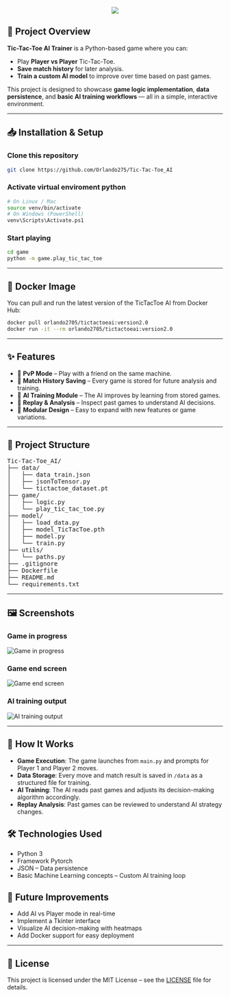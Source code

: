 <!-- Banner -->
<p align="center">
  <img src="https://capsule-render.vercel.app/api?type=rect&color=gradient&height=100&section=header&text=Tic-Tac-Toe%20AI%20Trainer&fontSize=40&animation=fadeIn" />
</p>

## 🎯 Project Overview
**Tic-Tac-Toe AI Trainer** is a Python-based game where you can:
- Play **Player vs Player** Tic-Tac-Toe.
- **Save match history** for later analysis.
- **Train a custom AI model** to improve over time based on past games.

This project is designed to showcase **game logic implementation**, **data persistence**, and **basic AI training workflows** — all in a simple, interactive environment.

---

## 📥 Installation & Setup

### Clone this repository
```bash
git clone https://github.com/Orlando275/Tic-Tac-Toe_AI
```

### Activate virtual enviroment python 
```bash
# On Linux / Mac
source venv/bin/activate
# On Windows (PowerShell)
venv\Scripts\Activate.ps1
```

### Start playing
```bash
cd game
python -m game.play_tic_tac_toe
```

---

## 🐳 Docker Image

You can pull and run the latest version of the TicTacToe AI from Docker Hub:

```bash
docker pull orlando2705/tictactoeai:version2.0
docker run -it --rm orlando2705/tictactoeai:version2.0
```

---

## ✨ Features
- 👫 **PvP Mode** – Play with a friend on the same machine.
- 💾 **Match History Saving** – Every game is stored for future analysis and training.
- 🧠 **AI Training Module** – The AI improves by learning from stored games.
- 🎯 **Replay & Analysis** – Inspect past games to understand AI decisions.
- 🔄 **Modular Design** – Easy to expand with new features or game variations.

---

## 📂 Project Structure
<pre>
Tic-Tac-Toe_AI/
├── data/
│   ├── data_train.json
│   ├── jsonToTensor.py
│   └── tictactoe_dataset.pt
├── game/
│   ├── logic.py
│   └── play_tic_tac_toe.py
├── model/
│   ├── load_data.py
│   ├── model_TicTacToe.pth
│   ├── model.py
│   └── train.py
├── utils/
│   └── paths.py
├── .gitignore
├── Dockerfile
├── README.md
└── requirements.txt
</pre>
---

## 🖼️ Screenshots

### Game in progress
![Game in progress](https://github.com/user-attachments/assets/8328278b-aadf-4180-bfe7-40198af31f34)

### Game end screen
![Game end screen](https://github.com/user-attachments/assets/e291aed6-b898-4ec7-becd-a5bccb8e4610)

### AI training output
![AI training output](https://github.com/user-attachments/assets/4f65e74b-eb56-4688-981a-85f42d4b03f3)

---

## 🎯 How It Works

- **Game Execution**: The game launches from `main.py` and prompts for Player 1 and Player 2 moves.
- **Data Storage**: Every move and match result is saved in `/data` as a structured file for training.
- **AI Training**: The AI reads past games and adjusts its decision-making algorithm accordingly.
- **Replay Analysis**: Past games can be reviewed to understand AI strategy changes.

## 🛠 Technologies Used
- Python 3
- Framework Pytorch
- JSON – Data persistence
- Basic Machine Learning concepts – Custom AI training loop

## 🚀 Future Improvements
- Add AI vs Player mode in real-time
- Implement a Tkinter interface 
- Visualize AI decision-making with heatmaps
- Add Docker support for easy deployment

---

## 📄 License
This project is licensed under the MIT License – see the [LICENSE](LICENSE) file for details.
